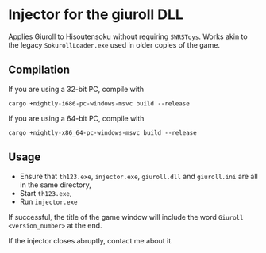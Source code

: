 # Injector for the giuroll DLL
Applies Giuroll to Hisoutensoku without requiring `SWRSToys`. Works akin to the legacy `SokurollLoader.exe` used in older copies of the game.

## Compilation
If you are using a 32-bit PC, compile with
```
cargo +nightly-i686-pc-windows-msvc build --release
```
If you are using a 64-bit PC, compile with
```
cargo +nightly-x86_64-pc-windows-msvc build --release
```

## Usage
- Ensure that `th123.exe`, `injector.exe`, `giuroll.dll` and `giuroll.ini` are all in the same directory,
- Start `th123.exe`,
- Run `injector.exe`

If successful, the title of the game window will include the word `Giuroll <version_number>` at the end.

If the injector closes abruptly, contact me about it.